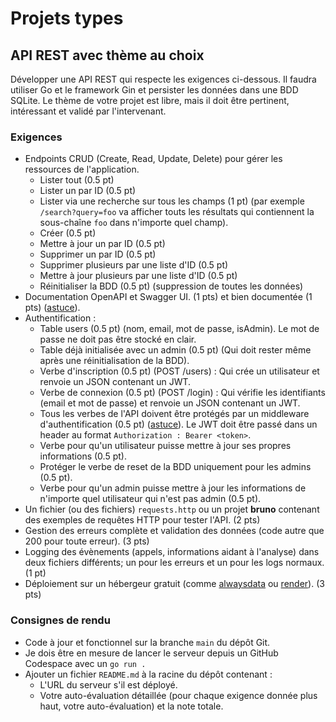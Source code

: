 # Projets types

## API REST avec thème au choix

Développer une API REST qui respecte les exigences ci-dessous. Il faudra utiliser Go et le framework Gin et persister les données dans une BDD SQLite. Le thème de votre projet est libre, mais il doit être pertinent, intéressant et validé par l'intervenant.

### Exigences

- Endpoints CRUD (Create, Read, Update, Delete) pour gérer les ressources de l'application.
    - Lister tout (0.5 pt)
    - Lister un par ID (0.5 pt)
    - Lister via une recherche sur tous les champs (1 pt) (par exemple `/search?query=foo` va afficher touts les résultats qui contiennent la sous-chaîne `foo` dans n'importe quel champ).
    - Créer (0.5 pt)
    - Mettre à jour un par ID (0.5 pt)
    - Supprimer un par ID (0.5 pt)
    - Supprimer plusieurs par une liste d'ID (0.5 pt)
    - Mettre à jour plusieurs par une liste d'ID (0.5 pt)
    - Réinitialiser la BDD (0.5 pt) (suppression de toutes les données)
- Documentation OpenAPI et Swagger UI. (1 pts) et bien documentée (1 pts) ([astuce](https://github.com/swaggo/gin-swagger)).
- Authentification :
    - Table users (0.5 pt) (nom, email, mot de passe, isAdmin). Le mot de passe ne doit pas être stocké en clair.
    - Table déjà initialisée avec un admin (0.5 pt) (Qui doit rester même après une réinitialisation de la BDD).
    - Verbe d'inscription (0.5 pt) (POST /users) : Qui crée un utilisateur et renvoie un JSON contenant un JWT.
    - Verbe de connexion (0.5 pt) (POST /login) : Qui vérifie les identifiants (email et mot de passe) et renvoie un JSON contenant un JWT.
    - Tous les verbes de l'API doivent être protégés par un middleware d'authentification (0.5 pt) ([astuce](https://github.com/appleboy/gin-jwt)). Le JWT doit être passé dans un header au format `Authorization : Bearer <token>`.
    - Verbe pour qu'un utilisateur puisse mettre à jour ses propres informations (0.5 pt).
    - Protéger le verbe de reset de la BDD uniquement pour les admins (0.5 pt).
    - Verbe pour qu'un admin puisse mettre à jour les informations de n'importe quel utilisateur qui n'est pas admin (0.5 pt).
- Un fichier (ou des fichiers) `requests.http` ou un projet **bruno** contenant des exemples de requêtes HTTP pour tester l'API. (2 pts)
- Gestion des erreurs complète et validation des données (code autre que 200 pour toute erreur). (3 pts)
- Logging des évènements (appels, informations aidant à l'analyse) dans deux fichiers différents; un pour les erreurs et un pour les logs normaux. (1 pt)
- Déploiement sur un hébergeur gratuit (comme [alwaysdata](https://www.alwaysdata.com) ou [render](https://render.com/)). (3 pts)

### Consignes de rendu

- Code à jour et fonctionnel sur la branche `main` du dépôt Git.
- Je dois être en mesure de lancer le serveur depuis un GitHub Codespace avec un `go run .`
- Ajouter un fichier `README.md` à la racine du dépôt contenant :
    - L'URL du serveur s'il est déployé.
    - Votre auto-évaluation détaillée (pour chaque exigence donnée plus haut, votre auto-évaluation) et la note totale.
